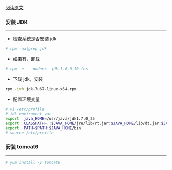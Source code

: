 [阅读原文](http://www.52itstyle.com/thread-2052-1-1.html)

### 安装 JDK

---

- 检查系统是否安装 jdk

```bash
# rpm -qa|grep jdk
```

- 如果有，卸载

```bash
# rpm -e  --nodeps  jdk-1.6.0_10-fcs 
```

- 下载 jdk，安装

```bash
rpm -ivh jdk-7u67-linux-x64.rpm
```

- 配置环境变量

```bash
# vi /etc/profile
# jdk enviroment var
export  java_HOME=/usr/java/jdk1.7.0_25
export  CLASSPATH=.:$JAVA_HOME/jre/lib/rt.jar:$JAVA_HOME/lib/dt.jar:$JAVA_HOME/lib/tools.jar
export  PATH=$PATH:$JAVA_HOME/bin
# source /etc/profile
```

### 安装 tomcat6

---

```bash
# yum install -y tomcat6
```